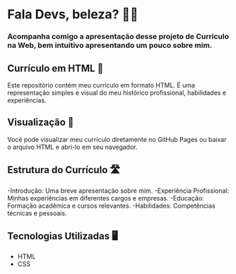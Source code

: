 # Fala Devs, beleza? ✌🏻️ 

### Acompanha comigo a apresentação desse projeto de Curriculo na Web, bem intuitivo apresentando um pouco sobre mim.  


## Currículo em HTML 📰

Este repositório contém meu currículo em formato HTML. É uma representação simples e visual do meu histórico profissional, habilidades e experiências.

## Visualização 👀

Você pode visualizar meu currículo diretamente no GitHub Pages ou baixar o arquivo HTML e abri-lo em seu navegador.

## Estrutura do Currículo 🛣

-Introdução: Uma breve apresentação sobre mim.
-Experiência Profissional: Minhas experiências em diferentes cargos e empresas.
-Educação: Formação acadêmica e cursos relevantes.
-Habilidades: Competências técnicas e pessoais.

## Tecnologias Utilizadas 🖥
- HTML
- CSS 
